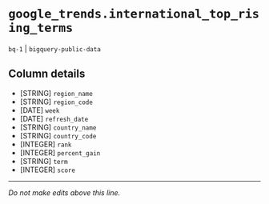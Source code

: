 # `google_trends.international_top_rising_terms`
`bq-1` | `bigquery-public-data`

## Column details
* [STRING]    `region_name`
* [STRING]    `region_code`
* [DATE]      `week`
* [DATE]      `refresh_date`
* [STRING]    `country_name`
* [STRING]    `country_code`
* [INTEGER]   `rank`
* [INTEGER]   `percent_gain`
* [STRING]    `term`
* [INTEGER]   `score`

-------------------------------------------------------------------------------
*Do not make edits above this line.*
